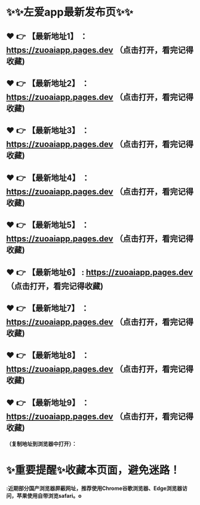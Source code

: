 # :sparkles::sparkles:左爱app最新发布页:sparkles::sparkles:

 :heart: :point_right: 【最新地址1】 ：https://zuoaiapp.pages.dev   （点击打开，看完记得收藏)
 ------
 :heart: :point_right: 【最新地址2】 ：https://zuoaiapp.pages.dev  （点击打开，看完记得收藏)
 ------
 :heart: :point_right: 【最新地址3】 ：https://zuoaiapp.pages.dev   （点击打开，看完记得收藏)
 ------
 :heart: :point_right: 【最新地址4】 ：https://zuoaiapp.pages.dev   （点击打开，看完记得收藏)
 ------
 :heart: :point_right: 【最新地址5】 ：https://zuoaiapp.pages.dev   （点击打开，看完记得收藏)
 ------
 :heart: :point_right: 【最新地址6】 : https://zuoaiapp.pages.dev  （点击打开，看完记得收藏)
 ------
 :heart: :point_right: 【最新地址7】 ：https://zuoaiapp.pages.dev  （点击打开，看完记得收藏)
 ------
 :heart: :point_right: 【最新地址8】 ：https://zuoaiapp.pages.dev   （点击打开，看完记得收藏)
 ------
 :heart: :point_right: 【最新地址9】 ：https://zuoaiapp.pages.dev （点击打开，看完记得收藏)
  ------

  
#### （复制地址到浏览器中打开）：
# :sparkles:重要提醒:sparkles:收藏本页面，避免迷路！
#### :近期部分国产浏览器屏蔽网址，推荐使用Chrome谷歌浏览器、Edge浏览器访问，苹果使用自带浏览safari。o
